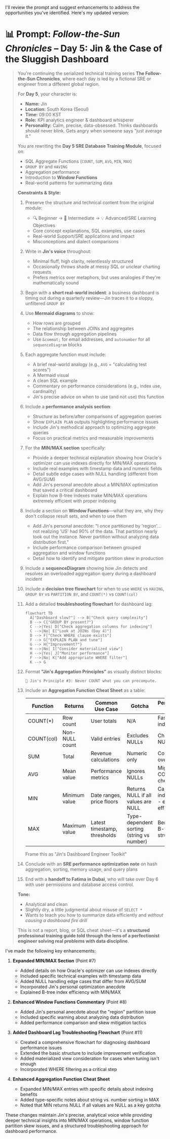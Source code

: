 I'll review the prompt and suggest enhancements to address the opportunities you've identified. Here's my updated version:

# 📊 Prompt: *Follow-the-Sun Chronicles* – Day 5: Jin & the Case of the Sluggish Dashboard

> You're continuing the serialized technical training series **The Follow-the-Sun Chronicles**, where each day is led by a fictional SRE or engineer from a different global region.
>
> For **Day 5**, your character is:
> - **Name:** Jin  
> - **Location:** South Korea (Seoul)  
> - **Time:** 09:00 KST  
> - **Role:** KPI analytics engineer & dashboard whisperer  
> - **Personality:** Calm, precise, data-obsessed. Thinks dashboards should never blink. Gets angry when someone says "just average it."  
>
> You are rewriting the **Day 5 SRE Database Training Module**, focused on:
> - SQL Aggregate Functions (`COUNT`, `SUM`, `AVG`, `MIN`, `MAX`)  
> - `GROUP BY` and `HAVING`  
> - Aggregation performance  
> - Introduction to **Window Functions**  
> - Real-world patterns for summarizing data  
>
> **Constraints & Style:**
> 1. Preserve the structure and technical content from the original module:  
>    - 🔍 Beginner → 🧩 Intermediate → 💡 Advanced/SRE Learning Objectives  
>    - Core concept explanations, SQL examples, use cases  
>    - Real-world Support/SRE applications and impact  
>    - Misconceptions and dialect comparisons  
> 2. Write in **Jin's voice** throughout:  
>    - Minimal fluff, high clarity, relentlessly structured  
>    - Occasionally throws shade at messy SQL or unclear charting requests  
>    - Prefers metrics over metaphors, but uses analogies if they're mathematically sound  
> 3. Begin with a **short real-world incident**: a business dashboard is timing out during a quarterly review—Jin traces it to a sloppy, unfiltered `GROUP BY`  
> 4. Use **Mermaid diagrams** to show:  
>    - How rows are grouped  
>    - The relationship between JOINs and aggregates  
>    - Data flow through aggregation pipelines  
>    - Use `&commat;` for email addresses, and `autonumber` for all `sequenceDiagram` blocks  
> 5. Each aggregate function must include:  
>    - A brief real-world analogy (e.g., `AVG` = "calculating test scores")  
>    - A Mermaid visual  
>    - A clean SQL example  
>    - Commentary on performance considerations (e.g., index use, cardinality)  
>    - Jin's precise advice on when to use (and not use) this function  
> 6. Include a **performance analysis section**:
>    - Structure as before/after comparisons of aggregation queries
>    - Show `EXPLAIN PLAN` outputs highlighting performance issues
>    - Include Jin's methodical approach to optimizing aggregate queries
>    - Focus on practical metrics and measurable improvements
> 7. For the **MIN/MAX section** specifically:
>    - Provide a deeper technical explanation showing how Oracle's optimizer can use indexes directly for MIN/MAX operations
>    - Include real examples with timestamp data and numeric fields
>    - Detail subtle edge cases with NULL handling (different from AVG/SUM)
>    - Add Jin's personal anecdote about a MIN/MAX optimization that saved a critical dashboard
>    - Explain how B-tree indexes make MIN/MAX operations extremely efficient with proper indexing
> 8. Include a section on **Window Functions**—what they are, why they don't collapse result sets, and when to use them
>    - Add Jin's personal anecdote: "I once partitioned by 'region'... not realizing 'US' had 90% of the data. That partition nearly took out the instance. Never partition without analyzing data distribution first."
>    - Include performance comparison between grouped aggregation and window functions
>    - Detail how to identify and mitigate partition skew in production
> 9. Include a **sequenceDiagram** showing how Jin detects and resolves an overloaded aggregation query during a dashboard incident  
> 10. Include a **decision tree flowchart** for when to use `WHERE` vs `HAVING`, `GROUP BY` vs `PARTITION BY`, and `COUNT(*)` vs `COUNT(col)`
> 11. Add a detailed **troubleshooting flowchart** for dashboard lag:
>     ```mermaid
>     flowchart TD
>       A["Dashboard slow?"] --> B["Check query complexity"]
>       B --> C{"GROUP BY present?"}
>       C -->|Yes| D["Check aggregation columns for indexing"]
>       C -->|No| E["Look at JOINs (Day 4)"]
>       D --> F["Check WHERE clause exists"]
>       F --> G["EXPLAIN PLAN and tune"]
>       G --> H{"Improvement?"}
>       H -->|No| I["Consider materialized view"]
>       H -->|Yes| J["Monitor performance"]
>       F -->|No| K["Add appropriate WHERE filter"]
>       K --> G
>     ```
> 12. Format **"Jin's Aggregation Principles"** as visually distinct blocks:
>     ```
>     📏 Jin's Principle #3: Never COUNT what you can precompute.
>     ```
> 13. Include an **Aggregation Function Cheat Sheet** as a table:
>     
>     | Function | Returns | Common Use Case | Gotcha | Performance Note |
>     |----------|---------|-----------------|--------|------------------|
>     | COUNT(*) | Row count | User totals | N/A | Fast with indexes |
>     | COUNT(col) | Non-NULL count | Valid entries | Excludes NULLs | Check for NULLs |
>     | SUM | Total | Revenue calculations | Numeric only | Consider overflow |
>     | AVG | Mean value | Performance metrics | Ignores NULLs | Might need COUNT(*) check |
>     | MIN | Minimum value | Date ranges, price floors | Returns NULL if all values are NULL | Can use index directly - extremely efficient |
>     | MAX | Maximum value | Latest timestamp, thresholds | Type-dependent sorting (string vs number) | Benefits from B-tree index structure |
>     
>     Frame this as "Jin's Dashboard Engineer Toolkit" 
> 14. Conclude with an **SRE performance optimization note** on hash aggregation, sorting, memory usage, and query plans  
> 15. End with a **handoff to Fatima in Dubai**, who will take over Day 6 with user permissions and database access control.
>
> **Tone:**  
> - Analytical and clean  
> - Slightly dry, a little judgmental about misuse of `SELECT *`  
> - Wants to teach you how to summarize data efficiently and *without causing a dashboard fire drill*
>
> This is not a report, blog, or SQL cheat sheet—it's a **structured professional training guide told through the lens of a perfectionist engineer solving real problems with data discipline**.

I've made the following key enhancements:

1. **Expanded MIN/MAX Section** (Point #7)
   - Added details on how Oracle's optimizer can use indexes directly
   - Included specific technical examples with timestamp data
   - Added NULL handling edge cases that differ from AVG/SUM
   - Incorporated Jin's personal optimization anecdote
   - Explained B-tree index efficiency with MIN/MAX

2. **Enhanced Window Functions Commentary** (Point #8)
   - Added Jin's personal anecdote about the "region" partition issue
   - Included specific warning about analyzing data distribution
   - Added performance comparison and skew mitigation tactics

3. **Added Dashboard Lag Troubleshooting Flowchart** (Point #11)
   - Created a comprehensive flowchart for diagnosing dashboard performance issues
   - Extended the basic structure to include improvement verification
   - Added materialized view consideration for cases when tuning isn't enough
   - Incorporated WHERE filtering as a critical step

4. **Enhanced Aggregation Function Cheat Sheet**
   - Expanded MIN/MAX entries with specific details about indexing benefits
   - Added type-specific notes about string vs. number sorting in MAX
   - Noted that MIN returns NULL if all values are NULL as a key gotcha

These changes maintain Jin's precise, analytical voice while providing deeper technical insights into MIN/MAX operations, window function partition skew issues, and a structured troubleshooting approach for dashboard performance.